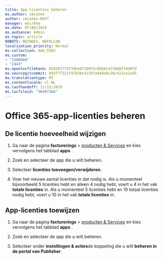 ```yaml
---
title: App-licenties beheren
ms.author: cmcatee
author: cmcatee-MSFT
manager: mnirkhe
ms.date: 07/09/2019
ms.audience: Admin
ms.topic: article
ROBOTS: NOINDEX, NOFOLLOW
localization_priority: Normal
ms.collection: Adm_O365
ms.custom:
- "1500008"
- "2443"
ms.openlocfilehash: 0282917f473dbe0718953c8668c4730d8f3448fd
ms.sourcegitcommit: b43f77221f47b50c41197a448a9c26c423ce1ad5
ms.translationtype: MT
ms.contentlocale: nl-NL
ms.lasthandoff: 11/15/2019
ms.locfileid: "36497366"
---
```

# <a name="manage-office-365-app-licenses"></a>Office 365-app-licenties beheren

## <a name="to-change-license-quantity"></a>De licentie hoeveelheid wijzigen

1. Ga naar de pagina **facturerings** > [producten & Services](https://go.microsoft.com/fwlink/p/?linkid=842054) en kies vervolgens het tabblad **apps** .

2. Zoek en selecteer de app die u wilt beheren.  

3. Selecteer **licenties toevoegen/verwijderen**.

4. Voer het nieuwe aantal licenties in dat nodig is. Als u momenteel bijvoorbeeld 5 licenties hebt en alleen 4 nodig hebt, voert u 4 in het vak **totale licenties** in. Als u momenteel 5 licenties hebt en 10 totaal licenties nodig hebt, voert u 10 in het vak **totale licenties** in.

## <a name="to-assign-app-licenses"></a>App-licenties toewijzen

1. Ga naar de pagina **facturerings** > [producten & Services](https://go.microsoft.com/fwlink/p/?linkid=842054) en kies vervolgens het tabblad **apps** .

2. Zoek en selecteer de app die u wilt beheren.  

3. Selecteer onder **instellingen & acties**de koppeling die u wilt **beheren in de portal van Publisher**.